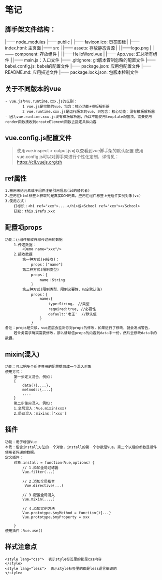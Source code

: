 # 笔记

## 脚手架文件结构：
|—— node_modules
|—— public
|    |—— favicon.ico: 页签图标
|    |—— index.html: 主页面
|—— src
|    |—— assets: 存放静态资源
|    |    |——logo.png
|    |—— component: 存放组件
|    |    |——HelloWord.vue
|    |—— App.vue: 汇总所有组件
|    |—— main.js：入口文件
|—— .gitignore: git版本管制忽略的配置文件
|—— babel.config.js: babel的配置文件
|—— package.json: 应用包配置文件
|—— README.md: 应用描述文件
|—— package.lock.json: 包版本控制文件

## 关于不同版本的vue
    - vue.js与vu.runtime.xxx.js的区别：
            1 vue.js是完整的vue，包含：核心功能+模板解析器
            2 vue.runtime.xxx.js是运行版本的vue，只包含：核心功能：没有模板解析器
    - 因为vue.runtime.xxx.js没有模板解析器，所以不能使用template配置项，需要使用render函数接收到createElement函数去指定具体内容
  
## vue.config.js配置文件
> 使用vue.inspect > output.js可以查看到vue脚手架的默认配置
> 使用vue.config.js可以对脚手架进行个性化定制，详情见：https://cli.vuejs.org/zh

## ref属性
    1.被用来给元素或子组件注册引用信息(id的替代者)
    2.应用在html标签上获取的是真实DOM元素，应用在组件标签上是组件实例对象(vc)
    3.使用方式：
        打标识：<h1 ref="xxx">....</h1>或<School ref="xxx"></School>
        获取：this.$refs.xxx

## 配置项props
    功能：让组件接收外部传过来的数据
        1.传递数据：
            <Demo name="xxx"/>
        2.接收数据
            第一种方式(只接收)：
                props：["name"]
            第二种方式(限制类型)
                props：{
                    name：String
                }
            第三种方式(限制类型，限制必要性，指定默认值)
                props：{
                    name:{
                        type:String， //类型
                        required:true, //必要性
                        default:'老王'  //默认值
                    }
                }
    备注：props是只读，vue底层会监测你对props的修改，如果进行了修改，就会发出警告，
        若业务需求确实需要修改，那么请赋值props的内容到data中一份，然后去修改data中的数据。

## mixin(混入)
    功能：可以把多个组件共用的配置提取成一个混入对象
    使用方式：
        第一步定义混合，例如：
        {
            data(){....},
            metnods:{....}
            ....
        }
        第二步使用混入，例如：
        1.全局混入：Vue.mixin(xxx)
        2.局部混入：mixins:['xxx']

## 插件
    功能：用于增强Vue
    本质：包含install方法的一个对象，install的第一个参数是Vue，第二个以后的参数是插件使用者传递的数据。
    定义插件：
        对象.install = function(Vue,options) {
            // 1.添加全局过滤器
            Vue.filter(...)

            // 2.添加全局指令
             Vue.directive(...)

            // 3.配置全局混入
            Vue.mixin(....)

            // 4.添加实例方法
            Vue.prototype.$myMethod = function(){...}
            Vue.prototype.$myProperty = xxx

        }
    使用插件：Vue.use()

## 样式注意点
    <style lang="css">  表示style标签里的都是css内容
    </style>
    <style lang="less">  表示style标签里的都是less语言编译的
    </style>
